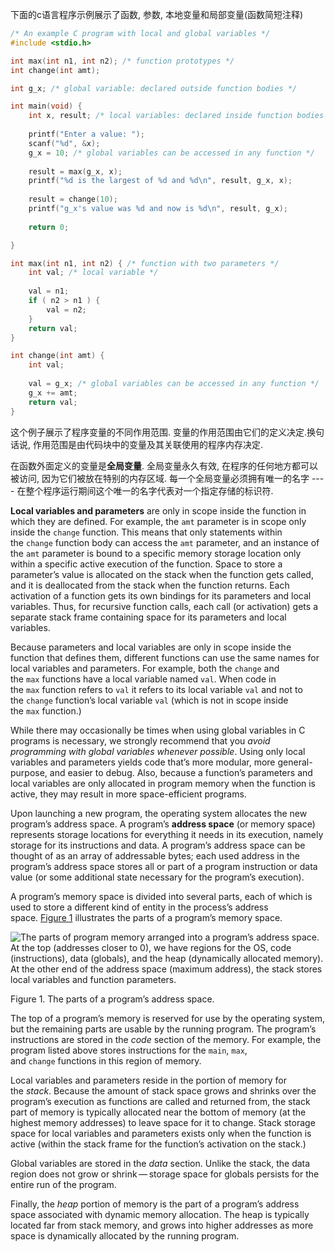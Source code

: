 下面的c语言程序示例展示了函数, 参数, 本地变量和局部变量(函数简短注释)

```c
/* An example C program with local and global variables */ 
#include <stdio.h> 

int max(int n1, int n2); /* function prototypes */ 
int change(int amt); 

int g_x; /* global variable: declared outside function bodies */ 

int main(void) { 
	int x, result; /* local variables: declared inside function bodies */ 
	
	printf("Enter a value: "); 
	scanf("%d", &x); 
	g_x = 10; /* global variables can be accessed in any function */ 
	
	result = max(g_x, x); 
	printf("%d is the largest of %d and %d\n", result, g_x, x); 
	
	result = change(10); 
	printf("g_x's value was %d and now is %d\n", result, g_x); 
	
	return 0; 

} 

int max(int n1, int n2) { /* function with two parameters */ 
	int val; /* local variable */ 
	
	val = n1; 
	if ( n2 > n1 ) { 
		val = n2; 
	} 
	return val; 
} 

int change(int amt) { 
	int val; 
	
	val = g_x; /* global variables can be accessed in any function */ 
	g_x += amt; 
	return val; 
}
```

这个例子展示了程序变量的不同作用范围. 变量的作用范围由它们的定义决定.换句话说, 作用范围是由代码块中的变量及其关联使用的程序内存决定.

在函数外面定义的变量是**全局变量**. 全局变量永久有效, 在程序的任何地方都可以被访问, 因为它们被放在特别的内存区域. 每一个全局变量必须拥有唯一的名字 ---- 在整个程序运行期间这个唯一的名字代表对一个指定存储的标识符.

**Local variables and parameters** are only in scope inside the function in which they are defined. For example, the `amt` parameter is in scope only inside the `change` function. This means that only statements within the `change` function body can access the `amt` parameter, and an instance of the `amt` parameter is bound to a specific memory storage location only within a specific active execution of the function. Space to store a parameter’s value is allocated on the stack when the function gets called, and it is deallocated from the stack when the function returns. Each activation of a function gets its own bindings for its parameters and local variables. Thus, for recursive function calls, each call (or activation) gets a separate stack frame containing space for its parameters and local variables.

Because parameters and local variables are only in scope inside the function that defines them, different functions can use the same names for local variables and parameters. For example, both the `change` and the `max` functions have a local variable named `val`. When code in the `max` function refers to `val` it refers to its local variable `val` and not to the `change` function’s local variable `val` (which is not in scope inside the `max` function.)

While there may occasionally be times when using global variables in C programs is necessary, we strongly recommend that you _avoid programming with global variables whenever possible_. Using only local variables and parameters yields code that’s more modular, more general-purpose, and easier to debug. Also, because a function’s parameters and local variables are only allocated in program memory when the function is active, they may result in more space-efficient programs.

Upon launching a new program, the operating system allocates the new program’s address space. A program’s **address space** (or memory space) represents storage locations for everything it needs in its execution, namely storage for its instructions and data. A program’s address space can be thought of as an array of addressable bytes; each used address in the program’s address space stores all or part of a program instruction or data value (or some additional state necessary for the program’s execution).

A program’s memory space is divided into several parts, each of which is used to store a different kind of entity in the process’s address space. [Figure 1](https://diveintosystems.org/book/C2-C_depth/scope_memory.html#FigMemParts) illustrates the parts of a program’s memory space.

![The parts of program memory arranged into a program’s address space.  At the top (addresses closer to 0), we have regions for the OS, code (instructions), data (globals), and the heap (dynamically allocated memory).  At the other end of the address space (maximum address), the stack stores local variables and function parameters.](https://diveintosystems.org/book/C2-C_depth/_images/memparts.png)

Figure 1. The parts of a program’s address space.

The top of a program’s memory is reserved for use by the operating system, but the remaining parts are usable by the running program. The program’s instructions are stored in the _code_ section of the memory. For example, the program listed above stores instructions for the `main`, `max`, and `change` functions in this region of memory.

Local variables and parameters reside in the portion of memory for the _stack_. Because the amount of stack space grows and shrinks over the program’s execution as functions are called and returned from, the stack part of memory is typically allocated near the bottom of memory (at the highest memory addresses) to leave space for it to change. Stack storage space for local variables and parameters exists only when the function is active (within the stack frame for the function’s activation on the stack.)

Global variables are stored in the _data_ section. Unlike the stack, the data region does not grow or shrink — storage space for globals persists for the entire run of the program.

Finally, the _heap_ portion of memory is the part of a program’s address space associated with dynamic memory allocation. The heap is typically located far from stack memory, and grows into higher addresses as more space is dynamically allocated by the running program.